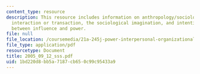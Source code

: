 ```yaml
---
content_type: resource
description: This resource includes information on anthropology/sociology, always
  interaction or transaction, the sociological imagination, and intention is the difference
  between influence and power.
file: null
file_location: /coursemedia/21a-245j-power-interpersonal-organizational-and-global-dimensions-fall-2005/1bd220d8bb5a7187cb650c99c95433a9_2005_09_12_sss.pdf
file_type: application/pdf
resourcetype: Document
title: 2005_09_12_sss.pdf
uid: 1bd220d8-bb5a-7187-cb65-0c99c95433a9
---
```

